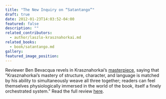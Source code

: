 ```yaml
---
title: "The New Inquiry on “Satantango”"
draft: true
date: 2012-01-23T14:03:52-04:00
featured: false
description: ""
related_contributors:
  - author/laszlo-krasznahorkai.md
related_books:
  - book/satantango.md
gallery:
featured_image_position: 
---
```


Reviewer Ben Bevacqua revels in Krasznahorkai’s [masterpiece](http://ndbooks.com/book/satantango), saying that "Krasznahorkai’s mastery of structure, character, and language is matched by his ability to simultaneously weave all three together; readers can feel themselves physiologically immersed in the world of the book, itself a finely orchestrated system." Read the full review [here](http://thenewinquiry.com/essays/dance-with-the-devil/).  

